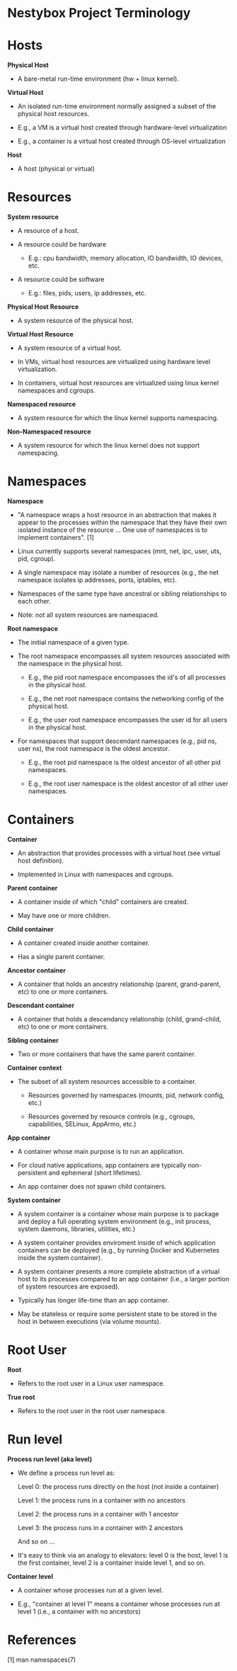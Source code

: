 Nestybox Project Terminology
============================

# Hosts

__Physical Host__

- A bare-metal run-time environment (hw + linux kernel).


__Virtual Host__

- An isolated run-time environment normally assigned a subset of the
  physical host resources.

- E.g., a VM is a virtual host created through hardware-level virtualization

- E.g., a container is a virtual host created through OS-level virtualization


__Host__

- A host (physical or virtual)


# Resources

__System resource__

- A resource of a host.

- A resource could be hardware

    - E.g.: cpu bandwidth, memory allocation, IO bandwidth, IO devices, etc.

- A resource could be software

    - E.g.: files, pids, users, ip addresses, etc.


__Physical Host Resource__

- A system resource of the physical host.


__Virtual Host Resource__

- A system resource of a virtual host.

- In VMs, virtual host resources are virtualized using
  hardware level virtualization.

- In containers, virtual host resources are virtualized
  using linux kernel namespaces and cgroups.


__Namespaced resource__

- A system resource for which the linux kernel supports namespacing.


__Non-Namespaced resource__

- A system resource for which the linux kernel does not support
  namespacing.


# Namespaces

__Namespace__

- "A namespace wraps a host resource in an abstraction that makes it
  appear to the processes within the namespace that they have their
  own isolated instance of the resource ... One use of namespaces is
  to implement containers". [1]

- Linux currently supports several namespaces (mnt, net, ipc, user,
  uts, pid, cgroup).

- A single namespace may isolate a number of resources (e.g., the
  net namespace isolates ip addresses, ports, iptables, etc).

- Namespaces of the same type have ancestral or sibling
  relationships to each other.

- Note: not all system resources are namespaced.


__Root namespace__

- The initial namespace of a given type.

- The root namespace encompasses all system resources associated
  with the namespace in the physical host.

  - E.g., the pid root namespace encompasses the id's of all
    processes in the physical host.

  - E.g., the net root namespace contains the networking
    config of the physical host.

  - E.g., the user root namespace encompasses the user id for all
    users in the physical host.

- For namespaces that support descendant namespaces (e.g.,
  pid ns, user ns), the root namespace is the oldest ancestor.

  - E.g., the root pid namespace is the oldest ancestor of all other
    pid namespaces.

  - E.g., the root user namespace is the oldest ancestor of all other
    user namespaces.



# Containers

__Container__

- An abstraction that provides processes with a virtual host (see
  virtual host definition).

- Implemented in Linux with namespaces and cgroups.


__Parent container__

- A container inside of which "child" containers are created.

- May have one or more children.


__Child container__

- A container created inside another container.

- Has a single parent container.


__Ancestor container__

- A container that holds an ancestry relationship (parent,
  grand-parent, etc) to one or more containers.


__Descendant container__

- A container that holds a descendancy relationship (child,
  grand-child, etc) to one or more containers.


__Sibling container__

- Two or more containers that have the same parent container.


__Container context__

- The subset of all system resources accessible to a container.

  - Resources governed by namespaces (mounts, pid, network config, etc.)

  - Resources governed by resource controls (e.g., cgroups,
    capabilities, SELinux, AppArmo, etc.)


__App container__

- A container whose main purpose is to run an application.

- For cloud native applications, app containers are typically
  non-persistent and ephemeral (short lifetimes).

- An app container does *not* spawn child containers.


__System container__

- A system container is a container whose main purpose is to package and
  deploy a full operating system environment (e.g., init process, system
  daemons, libraries, utilities, etc.)

- A system container provides enviroment inside of which application
  containers can be deployed (e.g., by running Docker and Kubernetes
  inside the system container).

- A system container presents a more complete abstraction of a virtual
  host to its processes compared to an app container (i.e., a larger
  portion of system resources are exposed).

- Typically has longer life-time than an app container.

- May be stateless or require some persistent state to be stored in
  the host in between executions (via volume mounts).


# Root User

__Root__

- Refers to the root user in a Linux user namespace.


__True root__

- Refers to the root user in the root user namespace.


# Run level

__Process run level (aka level)__

- We define a process run level as:

    Level 0: the process runs directly on the host (not inside a container)

    Level 1: the process runs in a container with no ancestors

    Level 2: the process runs in a container with 1 ancestor

    Level 3: the process runs in a container with 2 ancestors

    And so on ...

- It's easy to think via an analogy to elevators: level 0 is the
  host, level 1 is the first container, level 2 is a
  container inside level 1, and so on.

__Container level__

- A container whose processes run at a given level.

- E.g., "container at level 1" means a container whose processes run
  at level 1 (i.e., a container with no ancestors)


# References

[1] man namespaces(7)
